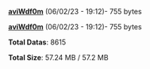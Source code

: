 [**aviWdf0m**](/data/aviWdf0m.txt) (06/02/23 - 19:12)- 755 bytes

[**aviWdf0m**](/data/aviWdf0m.txt) (06/02/23 - 19:12)- 755 bytes

**Total Datas**: 8615

**Total Size**: 57.24 MB / 57.2 MB